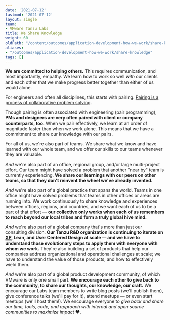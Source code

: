 ```yaml
---
date: '2021-07-12'
lastmod: '2021-07-12'
layout: single
team:
- VMware Tanzu Labs
title: We Share Knowledge
weight: 60
oldPath: "/content/outcomes/application-development-how-we-work/share-knowledge.md"
aliases:
- "/outcomes/application-development-how-we-work/share-knowledge"
tags: []
---
```


**We are committed to helping others.** This requires communication, and most importantly, empathy. We learn how to work so well _with_ our clients and each other that we make progress better together than either of us would alone.

For engineers and often all disciplines, this starts with pairing. [Pairing is a process of collaborative problem solving](/outcomes/application-development/pair-programming/). 

Though pairing is often associated with engineering (pair programming), **PMs and designers are very often paired with client or company counterparts, too.** When we pair effectively, we learn at an order of magnitude faster than when we work alone. This means that we have a commitment to share our knowledge with our pairs. 

For all of us, we're also part of teams. We share what we know and have learned with our whole team, and we offer our skills to our teams whenever they are valuable. 

_And_ we're also part of an office, regional group, and/or large multi-project effort. Our team might have solved a problem that another "near by" team is currently experiencing. **We share our learnings with our peers on other teams, so that they don't reinvent the wheel we've already invented.**

_And_ we're also part of a global practice that spans the world. Teams in one office might have solved problems that teams in other offices or areas are running into. We work continuously to share knowledge and experiences between offices, regions, and countries, and we want each of us to be a part of that effort — **our collective only works when each of us remembers to reach beyond our local tribes and form a truly global hive mind.**

_And_ we're also part of a global company that's more than just our consulting division. **Our Tanzu R&D organization is continuing to iterate on [XP](https://en.wikipedia.org/wiki/Extreme_programming), Lean, and User Centered Design at scale — and we have to understand those evolutionary steps to apply them with everyone with whom we work.** They're also building a set of products that help our companies address organizational and operational challenges at scale; we have to understand the value of those products, and how to effectively wield them.

_And_ we're also part of a global product development community, of which VMware is only one small part. **We encourage each other to give back to the community, to share our thoughts, our knowledge, our craft.** We encourage our Labs team members to write blog posts (we'll publish them), give conference talks (we'll pay for it), attend meetups — or even start meetups (we'll host them!). We encourage everyone to _give back and share our time, tools, code, and approach with internal and open source communities to maximize impact_ ❤️.